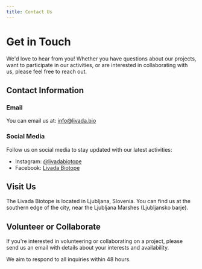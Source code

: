 ```yaml
---
title: Contact Us
---
```

# Get in Touch

We'd love to hear from you! Whether you have questions about our projects, want to participate in our activities, or are interested in collaborating with us, please feel free to reach out.

## Contact Information

### Email
You can email us at: info@livada.bio

### Social Media
Follow us on social media to stay updated with our latest activities:
- Instagram: [@livadabiotope](https://instagram.com/livadabiotope)
- Facebook: [Livada Biotope](https://facebook.com/livadabiotope)

## Visit Us
The Livada Biotope is located in Ljubljana, Slovenia. You can find us at the southern edge of the city, near the Ljubljana Marshes (Ljubljansko barje).

## Volunteer or Collaborate
If you're interested in volunteering or collaborating on a project, please send us an email with details about your interests and availability.

We aim to respond to all inquiries within 48 hours.
